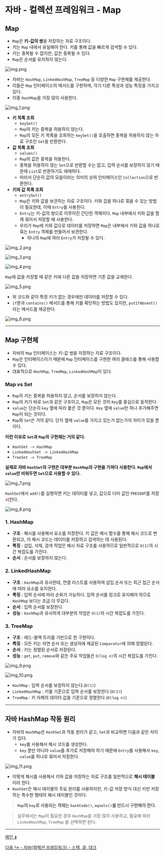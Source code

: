 # 자바 - 컬렉션 프레임워크 - Map

## Map

- `Map`은 **키-값의 쌍**을 저장하는 자료 구조이다.
- 키는 `Map` 내에서 유일해야 한다. 키를 통해 값을 빠르게 검색할 수 있다.
- 키는 중복될 수 없지만, 값은 중복될 수 있다.
- `Map`은 순서를 유지하지 않는다.

![img.png](image/img.png)

- 자바는 `HashMap`, `LinkedHashMap`, `TreeMap` 등 다양한 `Map` 구현체를 제공한다.
- 이들은 `Map` 인터페이스의 메서드를 구현하며, 각기 다른 특성과 성능 특징을 가지고 있다.
- 이중 `HashMap`을 가장 많이 사용한다.

![img_1.png](image/img_1.png)

- **키 목록 조회**
  - `keySet()`
  - `Map`의 키는 중복을 허용하지 않는다.
  - `Map`의 모든 키 목록을 조회하는 `keySet()`을 호출하면 중복을 허용하지 않는 자료 구조인 `Set`을 반환한다.
- **값 목록 조회**
  - `values()`
  - `Map`의 값은 중복을 허용한다.
  - 중복을 허용하지 않는 `Set`으로 반환할 수는 없고, 입력 순서를 보장하지 않기 때문에 `List`로 반환하기도 애매하다.
  - 따라서 단순히 값의 모음이라는 의미의 상위 인터페이스인 `Collection`으로 반환한다.
- **키와 값 목록 조회**
  - `entrySet()`
  - `Map`은 키와 값을 보관하는 자료 구조이다. 키와 갑을 하나로 묶을 수 있는 방법이 필요한데, 이때 `Entry`를 사용한다.
  - `Entry`는 키-값의 쌍으로 이루어진 간단한 객체이다. `Map` 내부에서 키와 값을 함께 묶어서 저장할 때 사용한다.
  - 우리가 `Map`에 키와 값으로 데이터를 저장하면 `Map`은 내부에서 키와 값을 하나로 묶는 `Entry` 객체를 만들어서 보관한다.
    - 하나의 `Map`에 여러 `Entry`가 저장될 수 있다.

![img_2.png](image/img_2.png)

![img_3.png](image/img_3.png)

![img_4.png](image/img_4.png)

`Map`에 값을 저장할 때 같은 키에 다른 값을 저장하면 기존 값을 교체한다.

![img_5.png](image/img_5.png)

- 위 코드와 같이 특정 키가 없는 경우에만 데이터를 저장할 수 있다.
- `if`문과 `contains()` 메서드를 통해 키를 확인하는 방법도 있지만, `putIfAbsent()` 라는 메서드를 제공한다.

![img_6.png](image/img_6.png)

---

## Map 구현체

- 자바의 `Map` 인터페이스는 키-값 쌍을 저장하는 자료 구조이다.
- `Map`은 인터페이스이기 때문에 `Map` 인터페이스를 구현한 여러 클래스를 통해 사용할 수 있다.
- 대표적으로 `HashMap`, `TreeMap`, `LinkedHashMap`이 있다.

### Map vs Set

- `Map`의 키는 중복을 허용하지 않고, 순서를 보장하지 않는다.
- `Map`의 키가 바로 `Set`과 같은 구조이고, `Map`은 모든 것이 `Key`를 중심으로 동작한다.
- `value`는 단순히 `key` 옆에 따라 붙은 것 뿐이다. `Key` 옆에 `value`만 하나 추가해주면 `Map`이 되는 것이다.
- `Map`와 `Set`은 거의 같다. 단지 옆에 `value`를 가지고 있는가 없는가의 차이가 있을 뿐이다.

**이런 이유로 `Set`과 `Map`의 구현체는 거의 같다.**

- `HashSet -> HashMap`
- `LinkedHashSet -> LinkedHashMap`
- `TreeSet -> TreeMap`

**실제로 자바 `HashSet`의 구현은 대부분 `HashMap`의 구현을 가져다 사용한다. `Map`에서 `value`만 비워두면 `Set`으로 사용할 수 있다.**

![img_7.png](image/img_7.png)

`HashSet`에서 `add()`를 실행하면 키는 데이터를 넣고, 값으로 더미 값인 `PRESENT`를 저장시킨다.

![img_8.png](image/img_8.png)

### 1. HashMap

- **구조** : 해시를 사용해서 요소를 저장한다. 키 값은 해시 함수를 통해 해시 코드로 변환되고, 이 해시 코드는 데이터를 저장하고 검색하는 데 사용된다.
- **특징** : 삽입, 삭제, 검색 작업은 해시 자료 구조를 사용하므로 일반적으로 `O(1)`의 시간 복잡도를 가진다.
- **순서** : 순서를 보장하지 않는다.

### 2. LinkedHashMap

- **구조** : `HashMap`과 유사한데, 연결 리스트를 사용하여 삽입 순서 또는 최근 접근 순서에 따라 요소를 유지한다.
- **특징** : 입력 순서에 따라 순회가 가능하다. 입력 순서를 링크로 유지해야 하므로 `HashMap` 보다는 조금 더 무겁다.
- **순서** : 입력 순서를 보장한다.
- **성능** : `HashMap`과 유사하게 대부분의 작업은 `O(1)`의 시간 복잡도를 가진다.

### 3. TreeMap

- **구조** : 레드-블랙 트리를 기반으로 한 구현이다.
- **특징** : 모든 키는 자연 순서 또는 생성자에 제공된 `Comparator`에 의해 정렬된다.
- **순서** : 키는 정렬된 순서로 저장된다.
- **성능** : `get`, `put`, `remove`와 같은 주요 작업들은 `O(log n)`의 시간 복잡도를 가진다.

![img_9.png](image/img_9.png)

![img_10.png](image/img_10.png)

- `HashMap` : 입력 순서를 보장하지 않는다.(`O(1)`)
- `LinkedHashMap` : 키를 기준으로 입력 순서를 보장한다.(`O(1)`)
- `TreeMap` : 키 자체의 데이터 값을 기준으로 정렬한다.(`O(log n)`)

---

## 자바 HashMap 작동 원리

- 자바의 `HashMap`은 `HashSet`과 작동 원리가 같고, `Set`과 비교하면 다음과 같은 차이가 있다.
  - `key`를 사용해서 해시 코드를 생성한다.
  - `key` 뿐만 아니라 `value`를 추가로 저장해야 하기 때문에 `Entry`를 사용해서 `key`, `value`를 하나로 묶어서 저장한다.

![img_11.png](image/img_11.png)

- 이렇게 해시를 사용해서 키와 값을 저장하는 자료 구조를 일반적으로 **해시 테이블** 이라 한다.
- `HashSet`은 해시 테이블의 주요 원리를 사용하지만, 키-값 저장 방식 대신 키만 저장하는 특수한 형태의 해시 테이블인 것이다.

> **`Map`의 `key`로 사용되는 객체는 `hashCode()`, `equals()`를 반드시 구현해야 한다.**

> 실무에서는 `Map`이 필요한 경우 `HashMap`을 가장 많이 사용하고, 필요에 따라 `LinkedHashMap`, `TreeMap` 을 선택하면 된다.


---

[메인 ⏫](https://github.com/genesis12345678/TIL/blob/main/Java/mid_2/Main.md)

[다음 ↪️ - 자바(컬렉션 프레임워크) - 스택, 큐, 데크]()